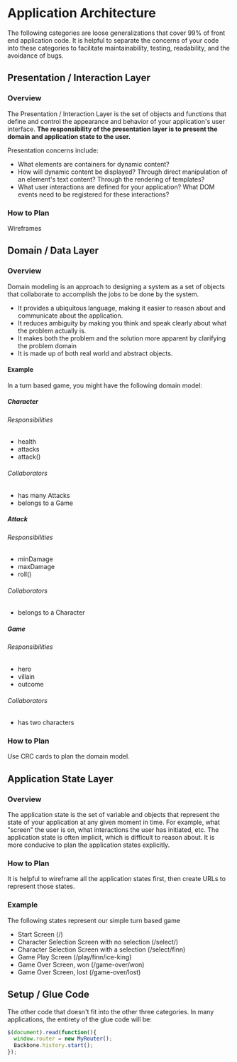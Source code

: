 # Application Architecture
The following categories are loose generalizations that cover 99% of front end
application code. It is helpful to separate the concerns of your code into these
categories to facilitate maintainability, testing, readability, and the
avoidance of bugs.

## Presentation / Interaction Layer

### Overview
The Presentation / Interaction Layer is the set of objects and functions that
define and control the appearance and behavior of your application's user
interface. **The responsibility of the presentation layer is to present the domain
and application state to the user.**

Presentation concerns include:
- What elements are containers for dynamic content?
- How will dynamic content be displayed? Through direct manipulation of an
  element's text content? Through the rendering of templates?
- What user interactions are defined for your application? What DOM events need
  to be registered for these interactions?

### How to Plan
Wireframes

## Domain / Data Layer
### Overview
Domain modeling is an approach to designing a system as a set of objects that
collaborate to accomplish the jobs to be done by the system.

- It provides a ubiquitous language, making it easier to reason about and
  communicate about the application.
- It reduces ambiguity by making you think and speak clearly about what the
  problem actually is.
- It makes both the problem and the solution more apparent by clarifying the
  problem domain
- It is made up of both real world and abstract objects.

#### Example
In a turn based game, you might have the following domain model:

##### Character

###### Responsibilities
- health
- attacks
- attack()

###### Collaborators
- has many Attacks
- belongs to a Game

##### Attack

###### Responsibilities
- minDamage
- maxDamage
- roll()

###### Collaborators
- belongs to a Character

##### Game

###### Responsibilities
- hero
- villain
- outcome

###### Collaborators
- has two characters

### How to Plan
Use CRC cards to plan the domain model.

## Application State Layer

### Overview
The application state is the set of variable and objects that represent the
state of your application at any given moment in time. For example, what
"screen" the user is on, what interactions the user has initiated, etc. The
application state is often implicit, which is difficult to reason about. It is
more conducive to plan the application states explicitly.

### How to Plan
It is helpful to wireframe all the application states first, then create URLs to
represent those states.

### Example
The following states represent our simple turn based game

- Start Screen (/)
- Character Selection Screen with no selection (/select/)
- Character Selection Screen with a selection (/select/finn)
- Game Play Screen (/play/finn/ice-king)
- Game Over Screen, won (/game-over/won)
- Game Over Screen, lost (/game-over/lost)

## Setup / Glue Code
The other code that doesn't fit into the other three categories. In many
applications, the entirety of the glue code will be:

```js
$(document).read(function(){
  window.router = new MyRouter();
  Backbone.history.start();
});
```
